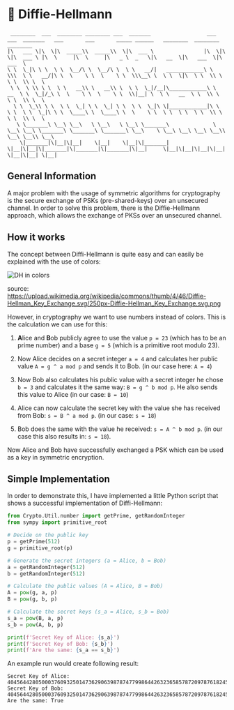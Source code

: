 # 🔐 Diffie-Hellmann

```
 ________  ___  ________ ________ ___  _______                  ___  ___  _______   ___       ___       _____ ______   ________  ________   ________      
|\   ___ \|\  \|\  _____\\  _____\\  \|\  ___ \                |\  \|\  \|\  ___ \ |\  \     |\  \     |\   _ \  _   \|\   __  \|\   ___  \|\   ___  \    
\ \  \_|\ \ \  \ \  \__/\ \  \__/\ \  \ \   __/|   ____________\ \  \\\  \ \   __/|\ \  \    \ \  \    \ \  \\\__\ \  \ \  \|\  \ \  \\ \  \ \  \\ \  \   
 \ \  \ \\ \ \  \ \   __\\ \   __\\ \  \ \  \_|/__|\____________\ \   __  \ \  \_|/_\ \  \    \ \  \    \ \  \\|__| \  \ \   __  \ \  \\ \  \ \  \\ \  \  
  \ \  \_\\ \ \  \ \  \_| \ \  \_| \ \  \ \  \_|\ \|____________|\ \  \ \  \ \  \_|\ \ \  \____\ \  \____\ \  \    \ \  \ \  \ \  \ \  \\ \  \ \  \\ \  \ 
   \ \_______\ \__\ \__\   \ \__\   \ \__\ \_______\              \ \__\ \__\ \_______\ \_______\ \_______\ \__\    \ \__\ \__\ \__\ \__\\ \__\ \__\\ \__\
    \|_______|\|__|\|__|    \|__|    \|__|\|_______|               \|__|\|__|\|_______|\|_______|\|_______|\|__|     \|__|\|__|\|__|\|__| \|__|\|__| \|__|
```

## General Information

A major problem with the usage of symmetric algorithms for cryptography is the secure exchange of PSKs (pre-shared-keys) over an unsecured channel. In order to solve this problem, there is the Diffie-Hellmann approach, which allows the exchange of PKSs over an unsecured channel.

## How it works 

The concept between Diffi-Hellmann is quite easy and can easily be explained with the use of colors:

![DH in colors](https://upload.wikimedia.org/wikipedia/commons/thumb/4/46/Diffie-Hellman_Key_Exchange.svg/250px-Diffie-Hellman_Key_Exchange.svg.png)

source: https://upload.wikimedia.org/wikipedia/commons/thumb/4/46/Diffie-Hellman_Key_Exchange.svg/250px-Diffie-Hellman_Key_Exchange.svg.png

However, in cryptography we want to use numbers instead of colors. This is the calculation we can use for this:

1. **A**lice and **B**ob publicly agree to use the value `p = 23` (which has to be an prime number) and a base `g = 5` (which is a primitive root modulo 23). 

2. Now Alice decides on a secret integer `a = 4` and calculates her public value `A = g ^ a mod p` and sends it to Bob. (in our case here: `A = 4`)

3. Now Bob also calculates his public value with a secret integer he chose `b = 3` and calculates it the same way: `B = g ^ b mod p`. He also sends this value to Alice (in our case: `B = 10`)

4. Alice can now calculate the secret key with the value she has received from Bob: `s = B ^ a mod p`. (in our case: `s = 18`) 


5. Bob does the same with the value he received: `s = A ^ b mod p`. (in our case this also results in: `s = 18`).

Now Alice and Bob have successfully exchanged a PSK which can be used as a key in symmetric encryption.


## Simple Implementation

In order to demonstrate this, I have implemented a little Python script that shows a successful implementation of Diffi-Hellmann:

```python
from Crypto.Util.number import getPrime, getRandomInteger
from sympy import primitive_root

# Decide on the public key
p = getPrime(512)
g = primitive_root(p)

# Generate the secret integers (a = Alice, b = Bob)
a = getRandomInteger(512)
b = getRandomInteger(512)

# Calculate the public values (A = Alice, B = Bob)
A = pow(g, a, p)
B = pow(g, b, p)

# Calculate the secret keys (s_a = Alice, s_b = Bob)
s_a = pow(B, a, p)
s_b = pow(A, b, p) 

print(f'Secret Key of Alice: {s_a}')
print(f'Secret Key of Bob: {s_b}')
print(f'Are the same: {s_a == s_b}')
```

An example run would create following result:

```
Secret Key of Alice: 4045644280500037609325014736290639878747799864426323658578720978761824541502391154321193888931265757618562397510001163610360090106818855152000394223765391
Secret Key of Bob: 4045644280500037609325014736290639878747799864426323658578720978761824541502391154321193888931265757618562397510001163610360090106818855152000394223765391
Are the same: True
```